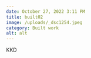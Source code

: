 ```yaml
---
date: October 27, 2022 3:11 PM
title: built02
image: /uploads/_dsc1254.jpeg
category: Built work
alt: alt
---
```

K﻿KD
